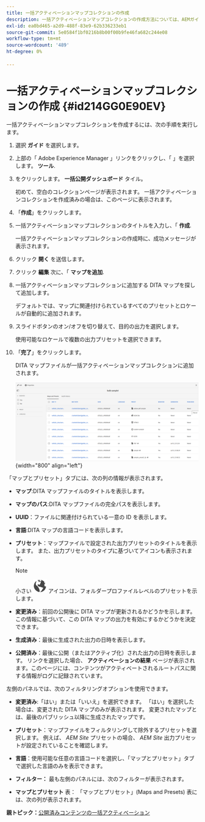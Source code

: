 ```yaml
---
title: 一括アクティベーションマップコレクションの作成
description: 一括アクティベーションマップコレクションの作成方法については、AEMガイドを参照してください。
exl-id: ea0bd465-a2d9-488f-83e9-62b336233eb1
source-git-commit: 5e0584f1bf0216b8b00f00b9fe46fa682c244e08
workflow-type: tm+mt
source-wordcount: '489'
ht-degree: 0%

---
```


# 一括アクティベーションマップコレクションの作成 {#id214GG0E90EV}

一括アクティベーションマップコレクションを作成するには、次の手順を実行します。

1. 選択 **ガイド** を選択します。

1. 上部の「 Adobe Experience Manager 」リンクをクリックし、「 」を選択します。 **ツール**.

1. をクリックします。 **一括公開ダッシュボード** タイル。

   初めて、空白のコレクションページが表示されます。 一括アクティベーションコレクションを作成済みの場合は、このページに表示されます。

1. 「**作成**」をクリックします。

1. 一括アクティベーションマップコレクションのタイトルを入力し、「 **作成**.

   一括アクティベーションマップコレクションの作成時に、成功メッセージが表示されます。

1. クリック **開く** を送信します。

1. クリック **編集** 次に、「 **マップを追加**.

1. 一括アクティベーションマップコレクションに追加する DITA マップを探して追加します。

   デフォルトでは、マップに関連付けられているすべてのプリセットとロケールが自動的に追加されます。

1. スライドボタンのオン/オフを切り替えて、目的の出力を選択します。

   使用可能なロケールで複数の出力プリセットを選択できます。

1. 「**完了**」をクリックします。

   DITA マップファイルが一括アクティベーションマップコレクションに追加されます。

   ![](images/bulk-activation-collection-created.png){width="800" align="left"}


「マップとプリセット」タブには、次の列の情報が表示されます。

- **マップ**:DITA マップファイルのタイトルを表示します。
- **マップのパス**:DITA マップファイルの完全パスを表示します。

- **UUID**：ファイルに関連付けられている一意の ID を表示します。

- **言語**:DITA マップの言語コードを表示します。
- **プリセット**：マップファイルで設定された出力プリセットのタイトルを表示します。 また、出力プリセットのタイプに基づいてアイコンも表示されます。

  >[!NOTE]
  >
  > 小さい ![](images/global-preset-icon.svg) アイコンは、フォルダープロファイルレベルのプリセットを示します。
- **変更済み**：前回の公開後に DITA マップが更新されるかどうかを示します。 この情報に基づいて、この DITA マップの出力を有効にするかどうかを決定できます。
- **生成済み**：最後に生成された出力の日時を表示します。
- **公開済み**：最後に公開（またはアクティブ化）された出力の日時を表示します。 リンクを選択した場合、 **アクティベーションの結果** ページが表示されます。このページには、コンテンツがアクティベートされるルートパスに関する情報がログに記録されています。


左側のパネルでは、次のフィルタリングオプションを使用できます。

- **変更済み**:「はい」または「いいえ」を選択できます。 「はい」を選択した場合は、変更された DITA マップのみが表示されます。 変更されたマップとは、最後のパブリッシュ以降に生成されたマップです。
- **プリセット**：マップファイルをフィルタリングして除外するプリセットを選択します。 例えば、 *AEM Site* プリセットの場合、 *AEM Site* 出力プリセットが設定されていることを確認します。
- **言語**：使用可能な任意の言語コードを選択し、「マップとプリセット」タブで選択した言語のみを表示できます。

- **フィルター：** 最も左側のパネルには、次のフィルターが表示されます。
- **マップとプリセット** 表： 「マップとプリセット」(Maps and Presets) 表には、次の列が表示されます。

**親トピック：**[&#x200B;公開済みコンテンツの一括アクティベーション](conf-bulk-activation.md)
